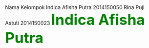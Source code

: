 <big>Nama Kelompok</big>
<big>Indica Afisha Putra 2014150050</big>
<big>Rina Puji Astuti 2014150023</big>
<font color="green" size="50"><b>Indica Afisha Putra</b></font>
